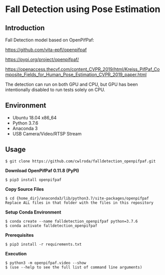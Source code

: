 # Fall Detection using Pose Estimation

## Introduction
Fall Detection model based on OpenPifPaf:

https://github.com/vita-epfl/openpifpaf

https://pypi.org/project/openpifpaf/

https://openaccess.thecvf.com/content_CVPR_2019/html/Kreiss_PifPaf_Composite_Fields_for_Human_Pose_Estimation_CVPR_2019_paper.html

The detection can run on both GPU and CPU, but GPU has been intentionally disabled to run tests solely on CPU.

## Environment

- Ubuntu 18.04 x86_64
- Python 3.7.6
- Anaconda 3
- USB Camera/Video/RTSP Stream

## Usage
```console
$ git clone https://github.com/cwlroda/falldetection_openpifpaf.git
```
**Download OpenPifPaf 0.11.8 (PyPI)**
```console
$ pip3 install openpifpaf
```
**Copy Source Files**
```console
$ cd {home_dir}/anaconda3/lib/python3.7/site-packages/openpifpaf
Replace ALL files in that folder with the files in this repository
```
**Setup Conda Environment**
```console
$ conda create --name falldetection_openpifpaf python=3.7.6
$ conda activate falldetection_openpifpaf
```
**Prerequisites**
```console
$ pip3 install -r requirements.txt
```
**Execution**
```console
$ python3 -m openpifpaf.video --show
$ (use --help to see the full list of command line arguments)
```
